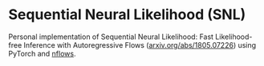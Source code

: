 # Sequential Neural Likelihood (SNL)
 Personal implementation of Sequential Neural Likelihood: Fast Likelihood-free Inference with Autoregressive Flows ([arxiv.org/abs/1805.07226](https://arxiv.org/abs/1805.07226)) using PyTorch and [nflows](https://github.com/bayesiains/nflows).
